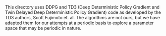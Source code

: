 This directory uses DDPG and TD3 (Deep Deterministic Policy Gradient and Twin Delayed Deep Deterministic Policy Gradient) code as developed by the TD3 authors, Scott Fujimoto et. al. The algorithms are not ours, but we have adapted them for our attempts at a periodic basis to explore a parameter space that may be periodic in nature. 